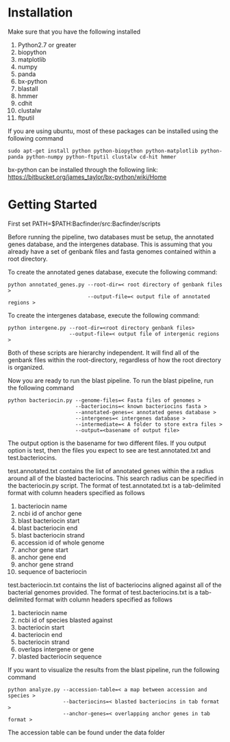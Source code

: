 Installation
============

Make sure that you have the following installed

1.  Python2.7 or greater 
2.  biopython 
3.  matplotlib
4.  numpy
5.  panda
6.  bx-python
7.  blastall
8.  hmmer
9.  cdhit
10. clustalw
11. ftputil

If you are using ubuntu, most of these packages can be installed using the following command
```
sudo apt-get install python python-biopython python-matplotlib python-panda python-numpy python-ftputil clustalw cd-hit hmmer
```
bx-python can be installed through the following link: https://bitbucket.org/james_taylor/bx-python/wiki/Home


Getting Started
===============

First set PATH=$PATH:Bacfinder/src:Bacfinder/scripts

Before running the pipeline, two databases must be setup, the annotated genes database, and the intergenes database.  This is assuming that you already have a set of genbank files and fasta genomes contained within a root directory.

To create the annotated genes database, execute the following command:
```
python annotated_genes.py --root-dir=< root directory of genbank files > 
                          --output-file=< output file of annotated regions >
```
To create the intergenes database, execute the following command:
```
python intergene.py --root-dir=<root directory genbank files> 
                    --output-file=< output file of intergenic regions >
```
Both of these scripts are hierarchy independent.  It will find all of the genbank files within the root-directory, regardless of how the root directory is organized.

Now you are ready to run the blast pipeline.  To run the blast pipeline, run the following command
```
python bacteriocin.py --genome-files=< Fasta files of genomes >
                      --bacteriocins=< known bacteriocins fasta > 
                      --annotated-genes=< annotated genes database >  
                      --intergenes=< intergenes database > 
                      --intermediate=< A folder to store extra files > 
                      --output=<basename of output file>  
```
The output option is the basename for two different files.  If you output option is test, then the files you expect to see are test.annotated.txt and test.bacteriocins.

test.annotated.txt contains the list of annotated genes within the a radius around all of the blasted bacteriocins.  This search radius can be specified in the bacteriocin.py script.
The format of test.annotated.txt is a tab-delimited format with column headers specified as follows

1.  bacteriocin name 
2.  ncbi id of anchor gene
3.  blast bacteriocin start
4.  blast bacteriocin end
5.  blast bacteriocin strand
6.  accession id of whole genome
7.  anchor gene start 
8.  anchor gene end
9.  anchor gene strand
10. sequence of bacteriocin


test.bacteriocin.txt contains the list of bacteriocins aligned against all of the bacterial genomes provided.
The format of test.bacteriocins.txt is a tab-delimited format with column headers specified as follows

1. bacteriocin name 
2. ncbi id of species blasted against
3. bacteriocin start
4. bacteriocin end
5. bacteriocin strand
6. overlaps intergene or gene
7. blasted bacteriocin sequence

If you want to visualize the results from the blast pipeline, run the following command
```
python analyze.py --accession-table=< a map between accession and species >
                  --bacteriocins=< blasted bacteriocins in tab format >
                  --anchor-genes=< overlapping anchor genes in tab format >
```
The accession table can be found under the data folder
